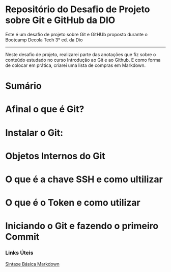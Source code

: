 # Repositório do Desafio de Projeto sobre Git e GitHub da DIO
Este é um desafio de projeto sobre Git e GitHUb proposto durante o Bootcamp Decola Tech 3° ed. da Dio
<hr>
Neste desafio de projeto, realizarei parte das anotações que fiz sobre o conteúdo estudado no curso Introdução ao Git e ao Github. E como forma de colocar em prática, criarei uma lista de compras em Markdown.

# Sumário

# Afinal o que é Git?

# Instalar o Git:

# Objetos Internos do Git

# O que é a chave SSH e como ultilizar

# O que é o Token e como utilizar

# Iniciando o Git e fazendo o primeiro Commit



### Links Úteis
[Sintaxe Básica Markdown](https://www.markdownguide.org/basic-syntax/)
